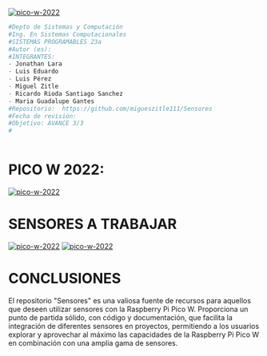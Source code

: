 <a href="https://ibb.co/wpFDkqd"><img src="https://github.com/JesusEstrad4/Sensores_Pico_W/raw/main/Imagenes_presentacion/logo.jpg" alt="pico-w-2022" border="0"></a>

```python
#Depto de Sistemas y Computación
#Ing. En Sistemas Computacionales
#SISTEMAS PROGRAMABLES 23a
#Autor (es): 
#INTEGRANTES:
- Jonathan Lara
- Luis Eduardo
- Luis Pérez
- Miguel Zitle
- Ricardo Rioda Santiago Sanchez
- Maria Guadalupe Gantes
#Repositorio:  https://github.com/migueszitle111/Sensores
#Fecha de revisión:   
#Objetivo: AVANCE 3/3
#   



```






# PICO W 2022:
<a href="https://ibb.co/wpFDkqd"><img src="https://i.ibb.co/6D76MSy/pico-w-2022.jpg" alt="pico-w-2022" border="0"></a>
# SENSORES A TRABAJAR 
<a href="https://ibb.co/wpFDkqd"><img src="https://github.com/tectijuana/sensores/raw/master/imagenes/4.jpg" alt="pico-w-2022" border="0"></a>
<a href="https://ibb.co/wpFDkqd"><img src="https://github.com/tectijuana/sensores/raw/master/imagenes/2.jpg" alt="pico-w-2022" border="0"></a>

# CONCLUSIONES
El repositorio "Sensores" es una valiosa fuente de recursos para aquellos que deseen utilizar sensores con la Raspberry Pi Pico W. Proporciona un punto de partida sólido, con código y documentación, que facilita la integración de diferentes sensores en proyectos, permitiendo a los usuarios explorar y aprovechar al máximo las capacidades de la Raspberry Pi Pico W en combinación con una amplia gama de sensores.
